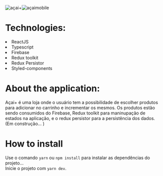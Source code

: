 ![açai+](https://user-images.githubusercontent.com/55575751/148444235-fd663773-126b-4877-9f66-e46224fff91b.gif)![açaimobile](https://user-images.githubusercontent.com/55575751/148457828-da003039-9f24-4181-8a63-b32da0be4f2d.gif)

<h1> Technologies: </h1>

<li> ReactJS </li>
<li> Typescript </li>
<li> Firebase</li>
<li> Redux toolkit</li>
<li> Redux Persistor </li>
<li> Styled-components </li>
 
<h1>About the application: </h1>

<p>

Açai+ é uma loja onde o usuário tem a possibilidade de escolher produtos para adicionar no carrinho e incrementar os mesmos. Os produtos estão sendo consumidos do Firebase, Redux toolkit para maninupação de estados na aplicação, e o redux persistor para a persistência dos dados. (Em construção... )

</p>

<h1> How to install </h1>
<p>

Use o comando `yarn` ou `npm install` para instalar as dependências do projeto...<br/>
Inicie o projeto com `yarn dev`.<br/>

</p>
